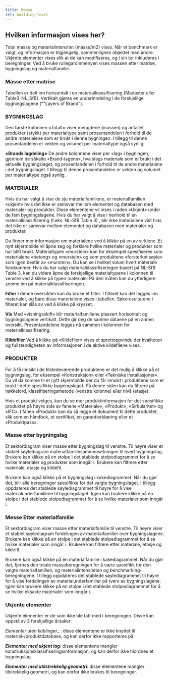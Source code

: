 ```yaml
---
title: Masse
ref: building-level
---
```


## Hvilken informasjon vises her?
Total masse og materialintensitet (masse/m2) vises. Når et benchmark er valgt, og informasjon er tilgjengelig, sammenlignes objektet med andre. Ukjente elementer vises slik at de kan modifiseres, og i sin tur inkluderes i beregninger. Ved å bruke rullegardinmenyen vises massen etter matrise, bygningslag og materialfamilie.

### Masse etter matrise
Tabellen er delt inn horisontalt i en materialklassifisering (Madaster eller Table3-NL_SfB). Vertikalt gjøres en underinndeling i de forskjellige bygningslagene (""Layers of Brand").

### BYGNINGSLAG
Den første kolonnen «Totalt» viser mengdene (massen) og antallet produkter (stykk) per materialtype samt prosentandelen i forhold til de andre materialene som er brukt i denne bygningen. I tillegg til denne prosentandelen er vekten og volumet per materialtype også synlig.

**«Brands lagdeling»** De andre kolonnene viser per «lag» i bygningen, gjennom de såkalte «Brand-lagene», hva slags materiale som er brukt i det aktuelle bygningslaget, og prosentandelen i forhold til de andre materialene i det bygningslaget. I tillegg til denne prosentandelen er vekten og volumet per materialtype også synlig.

### MATERIALER
Hvis du har valgt å vise de sju materialfamiliene, er materialfamilien «ukjent» hvis det ikke er samsvar mellom elementet og databasen med materialer og produkter. Disse elementene vil vises i raden «Ukjent» under de fem bygningslagene. Hvis du har valgt å vise i henhold til en materialklassifisering (f.eks. NL-SfB Table 3) , blir ikke materialene vist hvis det ikke er samsvar mellom elementet og databasen med materialer og produkter.

Du finner mer informasjon om materialene ved å klikke på en av sirklene. Et nytt skjermbilde vil åpne seg og forklare hvilke materialer og produkter som har blitt brukt. Materialtypen «murstein» kan for eksempel spesifiseres som materialene «betong» og «murstein» og som produktene «forsterket søyle» som igjen består av «murstein». Du kan se i hvilket volum hvert materiale forekommer. Hvis du har valgt materialklassifiseringen basert på NL-SfB Table 3, kan du videre åpne de forskjellige materialtypene i kolonnen til venstre ved å klikke på typen materiale. På den måten kan du ytterligere zoome inn på materialklassifiseringen.

**Filter**
I denne oversikten kan du bruke et filter. I filteret kan det legges inn materialer, og bare disse materialene vises i tabellen. Søkeresultatene i filteret kan slås av ved å klikke på krysset.

**Vis** 
Med «visningsskift» blir materialfamiliene plassert horisontalt og bygningslagene vertikalt. Dette gir deg de samme dataene på en annen oversikt. Prosentandelene legges nå sammen i kolonnen for materialklassifisering.

**Kildefiler** 
Ved å klikke på «Kildefiler» vises et sprettoppvindu der kvaliteten og fullstendigheten av informasjonen i de aktive kildefilene vises.


### PRODUKTER
For å få innsikt i de tilstedeværende produktene er det mulig å klikke på et bygningslag, for eksempel «Konstruksjon» eller «Tekniske installasjoner». Du vil da komme til et nytt skjermbilde der du får innsikt i produktene som er brukt i dette spesifikke bygningslaget. På denne siden kan du filtrere på nøkkelord, klassifiseringsmetode (venstre kolonne) eller nivå (etasje).

Hvis et produkt velges, kan du se mer produktinformasjon for det spesifikke produktet på høyre side av fanene «Materiale», «Produkt», «Sirkularitet» og «IFC». I fanen «Produkt» kan du så legge et dokument til dette produktet, slik som en håndbok, et sertifikat, en garantierklæring eller et «Produktpass».

### Masse etter bygningslag
Et sektordiagram viser masse etter bygningslag til venstre. Til høyre viser et stablet søylediagram materialfamiliesammensetningen til hvert bygningslag. Brukere kan klikke på en stolpe i det stablede stolpediagrammet for å se hvilke materialer og produkter som inngår i. Brukere kan filtrere etter materiale, etasje og kildefil.

Brukere kan også klikke på et bygningslag i kakediagrammet. Når du gjør det, blir alle beregninger spesifikke for det valgte bygningslaget. I tillegg oppdateres det stablede søylediagrammet til høyre for å vise materialunderfamiliene til bygningslaget. Igjen kan brukere klikke på en stolpe i det stablede stolpediagrammet for å se hvilke materialer som inngår i.

### Messe Etter materialfamilie
Et sektordiagram viser masse etter materialfamilie til venstre. Til høyre viser et stablet søylediagram fordelingen av materialfamilier over bygningslagene. Brukere kan klikke på en stolpe i det stablede stolpediagrammet for å se hvilke materialer som inngår i. Brukere kan filtrere etter materiale, etasje og kildefil.

Brukere kan også klikke på en materialfamilie i kakediagrammet. Når du gjør det, fjernes den totale masseberegningen for å være spesifikk for den valgte materialfamilien, og materialintensiteten og benchmarking-beregningene. I tillegg oppdateres det stablede søylediagrammet til høyre for å vise fordelingen av materialunderfamilier på tvers av bygningslagene. Igjen kan brukere klikke på en stolpe i det stablede stolpediagrammet for å se hvilke eksakte materialer som inngår i.

### Ukjente elementer
Ukjente elementer er de som ikke ble tatt med i beregningen. Disse kan oppstå av 3 forskjellige årsaker:

_*Elementer uten koblinger*__ : disse elementene er ikke knyttet til material-/produktdatabase, og kan derfor ikke rapporteres på.

__*Elementer med ukjent lag*__: disse elementene mangler konstruksjonsklassifiseringsinformasjon, og kan derfor ikke tilordnes et bygningslag.

__*Elementer med utilstrekkelig geometri*__: disse elementene mangler tilstrekkelig geometri, og kan derfor ikke brukes til beregninger.
